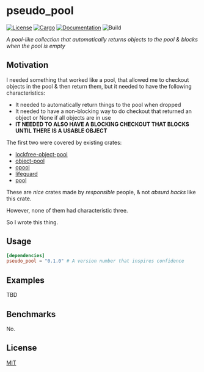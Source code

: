 # pseudo_pool

[![License](https://img.shields.io/badge/license-MIT-blue.svg)](
https://github.com/evanjpw/pseudo_pool)
[![Cargo](https://img.shields.io/crates/v/pseudo_pool.svg)](
https://crates.io/crates/pseudo_pool)
[![Documentation](https://docs.rs/pseudo_pool/badge.svg)](
https://docs.rs/pseudo_pool)
![Build](
https://github.com/evanjpw/pseudo_pool/actions/workflows/rust.yml/badge.svg)

_A pool-like collection that automatically returns objects to the pool & blocks when the pool is empty_

## Motivation

I needed something that worked like a pool, that allowed me to checkout
objects in the pool & then return them, but it needed to have the following
characteristics:
* It needed to automatically return things to the pool when dropped
* It needed to have a non-blocking way to do checkout that returned an object or None if all objects are in use
* **IT NEEDED TO ALSO HAVE A BLOCKING CHECKOUT THAT BLOCKS UNTIL THERE IS A USABLE OBJECT**

The first two were covered by existing crates:
* [lockfree-object-pool](https://crates.io/crates/lockfree-object-pool)
* [object-pool](https://crates.io/crates/object-pool)
* [opool](https://crates.io/crates/opool)
* [lifeguard](https://github.com/zslayton/lifeguard?tab=readme-ov-file)
* [pool](https://crates.io/crates/pool)

These are _nice_ crates made by _responsible_ people, & not _absurd hacks_
like this crate.

However, none of them had characteristic three.

So I wrote this thing.

## Usage

```toml
[dependencies]
pseudo_pool = "0.1.0" # A version number that inspires confidence
```

## Examples

TBD

## Benchmarks

No.

## License

[MIT](https://opensource.org/license/mit)
